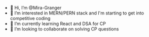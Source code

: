 - 👋 Hi, I’m @Mira-Granger
- 👀 I’m interested in MERN/PERN stack and I'm starting to get into competitive coding
- 🌱 I’m currently learning React and DSA for CP
- 💞️ I’m looking to collaborate on solving CP questions

<!---
Mira-Granger/Mira-Granger is a ✨ special ✨ repository because its `README.md` (this file) appears on your GitHub profile.
You can click the Preview link to take a look at your changes.
--->
